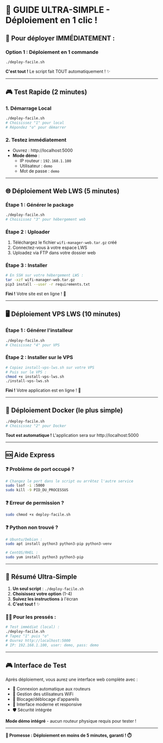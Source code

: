 # 🚀 GUIDE ULTRA-SIMPLE - Déploiement en 1 clic !

## 🎯 Pour déployer IMMÉDIATEMENT :

### Option 1 : Déploiement en 1 commande
```bash
./deploy-facile.sh
```
**C'est tout !** Le script fait TOUT automatiquement ! ✨

---

## 🎮 Test Rapide (2 minutes)

### 1. Démarrage Local
```bash
./deploy-facile.sh
# Choisissez "1" pour local
# Répondez "o" pour démarrer
```

### 2. Testez immédiatement
- Ouvrez : http://localhost:5000
- **Mode démo** :
  - IP routeur : `192.168.1.100`
  - Utilisateur : `demo`
  - Mot de passe : `demo`

---

## 🌐 Déploiement Web LWS (5 minutes)

### Étape 1 : Générer le package
```bash
./deploy-facile.sh
# Choisissez "3" pour hébergement web
```

### Étape 2 : Uploader
1. Téléchargez le fichier `wifi-manager-web.tar.gz` créé
2. Connectez-vous à votre espace LWS
3. Uploadez via FTP dans votre dossier web

### Étape 3 : Installer
```bash
# En SSH sur votre hébergement LWS :
tar -xzf wifi-manager-web.tar.gz
pip3 install --user -r requirements.txt
```

**Fini !** Votre site est en ligne ! 🎉

---

## 🖥️ Déploiement VPS LWS (10 minutes)

### Étape 1 : Générer l'installeur
```bash
./deploy-facile.sh
# Choisissez "4" pour VPS
```

### Étape 2 : Installer sur le VPS
```bash
# Copiez install-vps-lws.sh sur votre VPS
# Puis sur le VPS :
chmod +x install-vps-lws.sh
./install-vps-lws.sh
```

**Fini !** Votre application est en ligne ! 🚀

---

## 🐳 Déploiement Docker (le plus simple)

```bash
./deploy-facile.sh
# Choisissez "2" pour Docker
```

**Tout est automatique !** L'application sera sur http://localhost:5000

---

## 🆘 Aide Express

### ❓ Problème de port occupé ?
```bash
# Changez le port dans le script ou arrêtez l'autre service
sudo lsof -i :5000
sudo kill -9 PID_DU_PROCESSUS
```

### ❓ Erreur de permission ?
```bash
sudo chmod +x deploy-facile.sh
```

### ❓ Python non trouvé ?
```bash
# Ubuntu/Debian :
sudo apt install python3 python3-pip python3-venv

# CentOS/RHEL :
sudo yum install python3 python3-pip
```

---

## 🎯 Résumé Ultra-Simple

1. **Un seul script** : `./deploy-facile.sh`
2. **Choisissez votre option** (1-4)
3. **Suivez les instructions** à l'écran
4. **C'est tout !** ✨

### 🏃‍♂️ Pour les pressés :
```bash
# Test immédiat (local) :
./deploy-facile.sh
# Tapez "1" puis "o"
# Ouvrez http://localhost:5000
# IP: 192.168.1.100, user: demo, pass: demo
```

---

## 🎮 Interface de Test

Après déploiement, vous aurez une interface web complète avec :
- 🔗 Connexion automatique aux routeurs
- 👥 Gestion des utilisateurs WiFi
- 🚫 Blocage/déblocage d'appareils
- 🎨 Interface moderne et responsive
- 🛡️ Sécurité intégrée

**Mode démo intégré** - aucun routeur physique requis pour tester !

---

**🎯 Promesse : Déploiement en moins de 5 minutes, garanti ! ⏱️**
